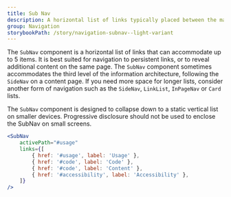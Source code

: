 ```yaml
---
title: Sub Nav
description: A horizontal list of links typically placed between the main navigation and page content.
group: Navigation
storybookPath: /story/navigation-subnav--light-variant
---
```


The `SubNav` component is a horizontal list of links that can accommodate up to 5 items. It is best suited for navigation to persistent links, or to reveal additional content on the same page. The `SubNav` component sometimes accommodates the third level of the information architecture, following the `SideNav` on a content page. If you need more space for longer lists, consider another form of navigation such as the `SideNav`, `LinkList`, `InPageNav` or `Card` lists.

The `SubNav` component is designed to collapse down to a static vertical list on smaller devices. Progressive disclosure should not be used to enclose the SubNav on small screens.

```jsx live
<SubNav
	activePath="#usage"
	links={[
		{ href: '#usage', label: 'Usage' },
		{ href: '#code', label: 'Code' },
		{ href: '#code', label: 'Content' },
		{ href: '#accessibility', label: 'Accessibility' },
	]}
/>
```
